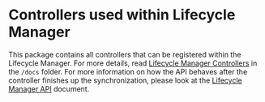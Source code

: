 # Controllers used within Lifecycle Manager

This package contains all controllers that can be registered within the Lifecycle Manager.
For more details, read [Lifecycle Manager Controllers](/docs/technical-reference/controllers.md) in the `/docs` folder.
For more information on how the API behaves after the controller finishes up the synchronization, please look at the [Lifecycle Manager API](/docs/technical-reference/api/README.md) document.
